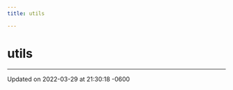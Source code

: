 ```yaml
---
title: utils

---
```


# utils








-------------------------------

Updated on 2022-03-29 at 21:30:18 -0600